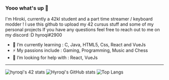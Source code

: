 ### Yooo what's up 👋

I'm Hiroki, currently a 42kl student and a part time streamer / keyboard modder !
I use this github to upload my 42 cursus stuff and some of my personal projects
If you have any questions feel free to reach out to me on my discord :D hyroqi#2900

- 🔭 I’m currently learning : C, Java, HTML5, Css, React and VueJs
- ⚡ My passions include : Gaming, Programming, Music and Chess
- 🤔 I’m looking for help with : React, VueJs




---

![hyroqi's 42 stats](https://badge42.vercel.app/api/v2/cl3lep6zi005409mrbpgpjpdg/stats?cursusId=21&coalitionId=147)
![Hyroqi's GitHub stats](https://github-readme-stats.vercel.app/api?username=hyroqi&show_icons=true&theme=dark)
![Top Langs](https://github-readme-stats.vercel.app/api/top-langs/?username=hyroqi&theme=dark)


<!--
**hyroqi/hyroqi** is a ✨ _special_ ✨ repository because its `README.md` (this file) appears on your GitHub profile.

Here are some ideas to get you started:

- 🔭 I’m currently working on ...
- 🌱 I’m currently learning ...
- 👯 I’m looking to collaborate on ...
- 🤔 I’m looking for help with ...
- 💬 Ask me about ...
- 📫 How to reach me: ...
- 😄 Pronouns: ...
- ⚡ Fun fact: ...
-->
